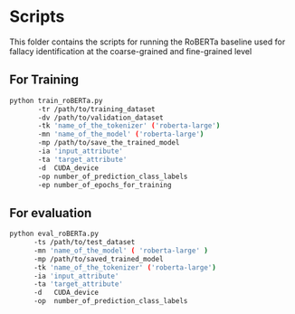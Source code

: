 # Scripts

This folder contains the scripts for running the RoBERTa baseline used for fallacy identification at the coarse-grained and fine-grained level 

## For Training

```bash
python train_roBERTa.py 
       -tr /path/to/training_dataset 
       -dv /path/to/validation_dataset 
       -tk 'name_of_the_tokenizer' ('roberta-large') 
       -mn 'name_of_the_model' ('roberta-large') 
       -mp /path/to/save_the_trained_model 
       -ia 'input_attribute' 
       -ta 'target_attribute' 
       -d  CUDA_device
       -op number_of_prediction_class_labels 
       -ep number_of_epochs_for_training  

```

## For evaluation 
```bash 
python eval_roBERTa.py 
      -ts /path/to/test_dataset 
      -mn 'name_of_the_model' ( 'roberta-large' ) 
      -mp /path/to/saved_trained_model 
      -tk 'name_of_the_tokenizer' ('roberta-large') 
      -ia 'input_attribute' 
      -ta 'target_attribute' 
      -d   CUDA_device
      -op  number_of_prediction_class_labels 
